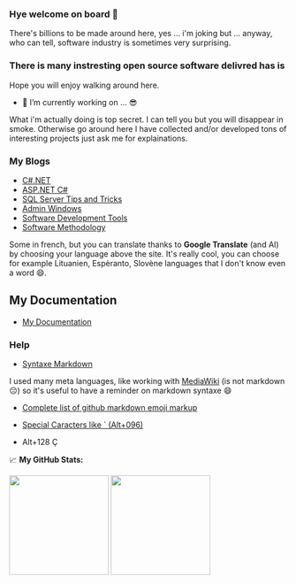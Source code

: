 ### Hye welcome on board 👋

There's billions to be made around here, yes ... i'm joking but ... anyway, who can tell, software industry is sometimes very surprising.

### There is many instresting open source software delivred has is

Hope you will enjoy walking around here.

<!--
**mabyre/mabyre** is a ✨ _special_ ✨ repository because its `README.md` (this file) appears on your GitHub profile.
Here are some ideas to get you started:
-->

<!--
Use cool emoj
-->

- 🔭 I’m currently working on ... :sunglasses:

What i'm actually doing is top secret. I can tell you but you will disappear in smoke. Otherwise go around here I have collected and/or developed tons of interesting projects just ask me for explainations.

<!--
- 🌱 I’m currently learning ...
- 👯 I’m looking to collaborate on ...
- 🤔 I’m looking for help with ...
- 💬 Ask me about ...
- 📫 How to reach me: ...
- 😄 Pronouns: ...
- ⚡ Fun fact: ...
-->

### My Blogs

- [C#.NET](https://csharp-dotnet.sodevlog.com/)
- [ASP.NET C#](https://asp-dotnet-csharp.sodevlog.com/)
- [SQL Server Tips and Tricks](https://sql-server-astuces.sodevlog.com/)
- [Admin Windows](https://administration-windows.sodevlog.com/)
- [Software Development Tools](https://outils-developpement-logiciel.sodevlog.com/)
- [Software Methodology](https://methodologies-logicielles.sodevlog.com/)

Some in french, but you can translate thanks to **Google Translate** (and AI) by choosing your language above the site. It's really cool, you can choose for example Lituanien, Espèranto, Slovène languages that I don't know even a word :smile:. 

## My Documentation

- [My Documentation](https://mabyre.github.io/docs/)

### Help

- [Syntaxe Markdown](https://www.markdownguide.org/basic-syntax/)

I used many meta languages, like working with [MediaWiki](https://www.mediawiki.org/wiki/MediaWiki/fr) (is not markdown :pensive:) so it's useful to have a reminder on markdown syntaxe :smile:

- [Complete list of github markdown emoji markup](https://gist.github.com/rxaviers/7360908)

- [Special Caracters like ` (Alt+096)](https://www.fred4.com/caracteres-speciaux/)
- Alt+128 Ç

📈 **My GitHub Stats:**

<p>
  <img height="180em" src="https://github-readme-stats.vercel.app/api?username=mabyre&show_icons=true&hide_border=true&&count_private=true" />
  <img height="180em" src="https://github-readme-stats.vercel.app/api/top-langs/?username=mabyre&show_icons=true&hide_border=true&layout=compact&langs_count=8&hide=javascript"/>
</p> 



